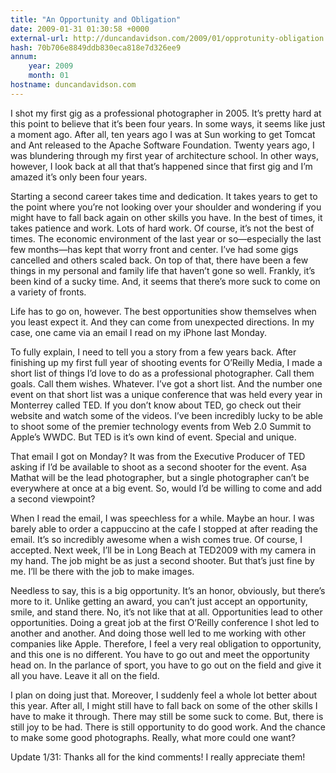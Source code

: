 ```yaml
---
title: "An Opportunity and Obligation"
date: 2009-01-31 01:30:58 +0000
external-url: http://duncandavidson.com/2009/01/opprotunity-obligation.html
hash: 70b706e8849ddb830eca818e7d326ee9
annum:
    year: 2009
    month: 01
hostname: duncandavidson.com
---
```


I shot my first gig as a professional photographer in 2005. It’s pretty hard at this point to believe that it’s been four years. In some ways, it seems like just a moment ago. After all, ten years ago I was at Sun working to get Tomcat and Ant released to the Apache Software Foundation. Twenty years ago, I was blundering through my first year of architecture school. In other ways, however, I look back at all that that’s happened since that first gig and I’m amazed it’s only been four years.


Starting a second career takes time and dedication. It takes years to get to the point where you’re not looking over your shoulder and wondering if you might have to fall back again on other skills you have. In the best of times, it takes patience and work. Lots of hard work. Of course, it’s not the best of times. The economic environment of the last year or so—especially the last few months—has kept that worry front and center. I’ve had some gigs cancelled and others scaled back. On top of that, there have been a few things in my personal and family life that haven’t gone so well. Frankly, it’s been kind of a sucky time. And, it seems that there’s more suck to come on a variety of fronts.


Life has to go on, however. The best opportunities show themselves when you least expect it. And they can come from unexpected directions. In my case, one came via an email I read on my iPhone last Monday.


To fully explain, I need to tell you a story from a few years back. After finishing up my first full year of shooting events for O’Reilly Media, I made a short list of things I’d love to do as a professional photographer. Call them goals. Call them wishes. Whatever. I’ve got a short list. And the number one event on that short list was a unique conference that was held every year in Monterrey called TED. If you don’t know about TED, go check out their website and watch some of the videos. I’ve been incredibly lucky to be able to shoot some of the premier technology events from Web 2.0 Summit to Apple’s WWDC. But TED is it’s own kind of event. Special and unique.


That email I got on Monday? It was from the Executive Producer of TED asking if I’d be available to shoot as a second shooter for the event. Asa Mathat will be the lead photographer, but a single photographer can’t be everywhere at once at a big event. So, would I’d be willing to come and add a second viewpoint?


When I read the email, I was speechless for a while. Maybe an hour. I was barely able to order a cappuccino at the cafe I stopped at after reading the email. It’s so incredibly awesome when a wish comes true. Of course, I accepted. Next week, I’ll be in Long Beach at TED2009 with my camera in my hand. The job might be as just a second shooter. But that’s just fine by me. I’ll be there with the job to make images.


Needless to say, this is a big opportunity. It’s an honor, obviously, but there’s more to it. Unlike getting an award, you can’t just accept an opportunity, smile, and stand there. No, it’s not like that at all. Opportunities lead to other opportunities. Doing a great job at the first O’Reilly conference I shot led to another and another. And doing those well led to me working with other companies like Apple. Therefore, I feel a very real obligation to opportunity, and this one is no different. You have to go out and meet the opportunity head on. In the parlance of sport, you have to go out on the field and give it all you have. Leave it all on the field.


I plan on doing just that. Moreover, I suddenly feel a whole lot better about this year. After all, I might still have to fall back on some of the other skills I have to make it through. There may still be some suck to come. But, there is still joy to be had. There is still opportunity to do good work. And the chance to make some good photographs. Really, what more could one want?


Update 1/31: Thanks all for the kind comments! I really appreciate them!

